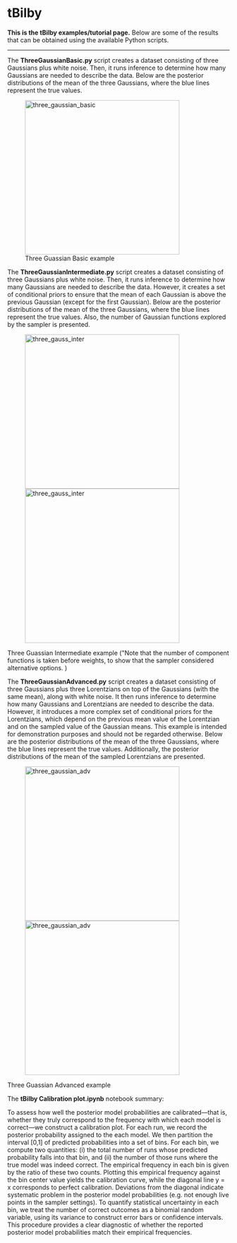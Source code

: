 # tBilby

**This is the tBilby examples/tutorial page.** Below are some of the results that can be obtained using the available Python scripts.

------------------------------

The **ThreeGaussianBasic.py** script creates a dataset consisting of three Gaussians plus white noise. Then, it runs inference to determine how many Gaussians are needed to describe the data. Below are the posterior distributions of the mean of the three Gaussians, where the blue lines represent the true values.

<figure>
	<img src="three_gaussian_basic.png" alt="three_gaussian_basic" width="350" height="350">
	<figcaption>Three Guassian Basic example</figcaption>
</figure>


The **ThreeGaussianIntermediate.py** script creates a dataset consisting of three Gaussians plus white noise. Then, it runs inference to determine how many Gaussians are needed to describe the data. However, it creates a set of conditional priors to ensure that the mean of each Gaussian is above the previous Gaussian (except for the first Gaussian). Below are the posterior distributions of the mean of the three Gaussians, where the blue lines represent the true values. Also, the number of Gaussian functions explored by the sampler is presented.

<figure>
	<div class="image-container">		
			<img src="three_gauss_inter2.png" alt="three_gauss_inter" width="350" height="350">
			<img src="three_gauss_inter.png" alt="three_gauss_inter" width="350" height="350">		
	</div>
</figure>		
Three Guassian Intermediate example ("Note that the number of component functions is taken before weights,
	 to show that the sampler considered alternative options. )




The **ThreeGaussianAdvanced.py** script creates a dataset consisting of three Gaussians plus three Lorentzians on top of the Gaussians (with the same mean), along with white noise. It then runs inference to determine how many Gaussians and Lorentzians are needed to describe the data. However, it introduces a more complex set of conditional priors for the Lorentzians, which depend on the previous mean value of the Lorentzian and on the sampled value of the Gaussian means. This example is intended for demonstration purposes and should not be regarded otherwise. Below are the posterior distributions of the mean of the three Gaussians, where the blue lines represent the true values. Additionally, the posterior distributions of the mean of the sampled Lorentzians are presented.

<figure>
	<div class="image-container">
			<img src="three_gauss_adv1.png" alt="three_gaussian_adv" width="350" height="350">		
			<img src="three_gauss_adv2.png" alt="three_gaussian_adv" width="350" height="350">
	</div>
</figure>	
	Three Guassian Advanced example	


The **tBilby Calibration plot.ipynb** notebook summary:

To assess how well the posterior model probabilities are calibrated—that is, whether they truly correspond to the frequency with which each model is correct—we construct a calibration plot. For each run, we record the posterior probability assigned to the each model. We then partition the interval [0,1] of predicted probabilities into a set of bins. For each bin, we compute two quantities: (i) the total number of runs whose predicted probability falls into that bin, and (ii) the number of those runs where the true model was indeed correct. The empirical frequency in each bin is given by the ratio of these two counts. Plotting this empirical frequency against the bin center value yields the calibration curve, while the diagonal line y = x corresponds to perfect calibration. Deviations from the diagonal indicate systematic problem in the posterior model probabilities (e.g. not enough live points in the sampler settings). To quantify statistical uncertainty in each bin, we treat the number of correct outcomes as a binomial random variable, using its variance to construct error bars or confidence intervals. This procedure provides a clear diagnostic of whether the reported posterior model probabilities match their empirical frequencies.


